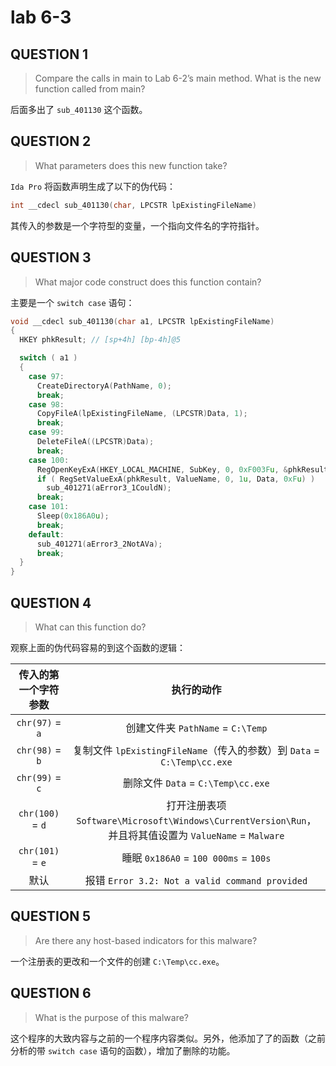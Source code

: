 # lab 6-3

## QUESTION 1

> Compare the calls in main to Lab 6-2’s main method. What is the new function called from main?

后面多出了 `sub_401130` 这个函数。

## QUESTION 2

> What parameters does this new function take?

`Ida Pro` 将函数声明生成了以下的伪代码：

```c
int __cdecl sub_401130(char, LPCSTR lpExistingFileName)
```

其传入的参数是一个字符型的变量，一个指向文件名的字符指针。

## QUESTION 3

> What major code construct does this function contain?

主要是一个 `switch case` 语句：

```c
void __cdecl sub_401130(char a1, LPCSTR lpExistingFileName)
{
  HKEY phkResult; // [sp+4h] [bp-4h]@5

  switch ( a1 )
  {
    case 97:
      CreateDirectoryA(PathName, 0);
      break;
    case 98:
      CopyFileA(lpExistingFileName, (LPCSTR)Data, 1);
      break;
    case 99:
      DeleteFileA((LPCSTR)Data);
      break;
    case 100:
      RegOpenKeyExA(HKEY_LOCAL_MACHINE, SubKey, 0, 0xF003Fu, &phkResult);
      if ( RegSetValueExA(phkResult, ValueName, 0, 1u, Data, 0xFu) )
        sub_401271(aError3_1CouldN);
      break;
    case 101:
      Sleep(0x186A0u);
      break;
    default:
      sub_401271(aError3_2NotAVa);
      break;
  }
}
```

## QUESTION 4

> What can this function do?

观察上面的伪代码容易的到这个函数的逻辑：

| 传入的第一个字符参数 |                          执行的动作                          |
| :------------------: | :----------------------------------------------------------: |
|   `chr(97)` = `a`    |              创建文件夹 `PathName` = `C:\Temp`               |
|   `chr(98)` = `b`    | 复制文件 `lpExistingFileName`（传入的参数）到 `Data` = `C:\Temp\cc.exe` |
|   `chr(99)` = `c`    |              删除文件 `Data` = `C:\Temp\cc.exe`              |
|   `chr(100)` = `d`   | 打开注册表项 `Software\Microsoft\Windows\CurrentVersion\Run`，<br />并且将其值设置为 `ValueName` = `Malware` |
|   `chr(101)` = `e`   |            睡眠 `0x186A0` = `100 000ms` = `100s`             |
|         默认         |        报错 `Error 3.2: Not a valid command provided`        |

## QUESTION 5

> Are there any host-based indicators for this malware?

一个注册表的更改和一个文件的创建 `C:\Temp\cc.exe`。

## QUESTION 6	

> What is the purpose of this malware?

这个程序的大致内容与之前的一个程序内容类似。另外，他添加了了的函数（之前分析的带 `switch case` 语句的函数），增加了删除的功能。

